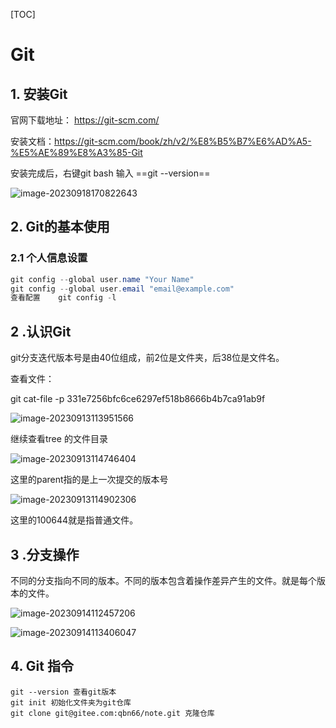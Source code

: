 

[TOC]



# Git

## 1. 安装Git

官网下载地址： https://git-scm.com/ 

安装文档：https://git-scm.com/book/zh/v2/%E8%B5%B7%E6%AD%A5-%E5%AE%89%E8%A3%85-Git

安装完成后，右键git bash 输入 ==git --version== 

![image-20230918170822643](C:\Users\Tmac1\AppData\Roaming\Typora\typora-user-images\image-20230918170822643.png)

## 2. Git的基本使用

### 2.1  个人信息设置

```java
git config --global user.name "Your Name"
git config --global user.email "email@example.com"
查看配置    git config -l
```



## 2 .认识Git

git分支迭代版本号是由40位组成，前2位是文件夹，后38位是文件名。

查看文件：

git cat-file -p 331e7256bfc6ce6297ef518b8666b4b7ca91ab9f  

![image-20230913113951566](C:\Users\Tmac1\AppData\Roaming\Typora\typora-user-images\image-20230913113951566.png)

继续查看tree 的文件目录

![image-20230913114746404](C:\Users\Tmac1\AppData\Roaming\Typora\typora-user-images\image-20230913114746404.png)

这里的parent指的是上一次提交的版本号

![image-20230913114902306](C:\Users\Tmac1\AppData\Roaming\Typora\typora-user-images\image-20230913114902306.png)

这里的100644就是指普通文件。

## 3 .分支操作

不同的分支指向不同的版本。不同的版本包含着操作差异产生的文件。就是每个版本的文件。

![image-20230914112457206](C:\Users\Tmac1\AppData\Roaming\Typora\typora-user-images\image-20230914112457206.png)



![image-20230914113406047](C:\Users\Tmac1\AppData\Roaming\Typora\typora-user-images\image-20230914113406047.png)



## 4. Git 指令

```
git --version 查看git版本
git init 初始化文件夹为git仓库
git clone git@gitee.com:qbn66/note.git 克隆仓库
```

